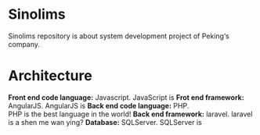 # Sinolims
Sinolims repository is about  system development project of Peking‘s company.
# Architecture
**Front end code language:** Javascript.
JavaScript is 
**Frot end framework:** AngularJS.
AngularJS is
**Back end code language:** PHP.   
PHP is the best language in the world!
**Back end framework:** laravel.
laravel is a shen me wan ying?
**Database:** SQLServer.
SQLServer is
